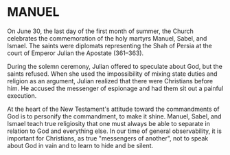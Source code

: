 # MANUEL

On June 30, the last day of the first month of summer, the Church celebrates the commemoration of the holy martyrs Manuel, Sabel, and Ismael. The saints were diplomats representing the Shah of Persia at the court of Emperor Julian the Apostate (361–363).

During the solemn ceremony, Julian offered to speculate about God, but the saints refused. When she used the impossibility of mixing state duties and religion as an argument, Julian realized that there were Christians before him. He accused the messenger of espionage and had them sit out a painful execution.

At the heart of the New Testament's attitude toward the commandments of God is to personify the commandment, to make it shine. Manuel, Sabel, and Ismael teach true religiosity that one must always be able to separate in relation to God and everything else. In our time of general observability, it is important for Christians, as true "messengers of another", not to speak about God in vain and to learn to hide and be silent.
